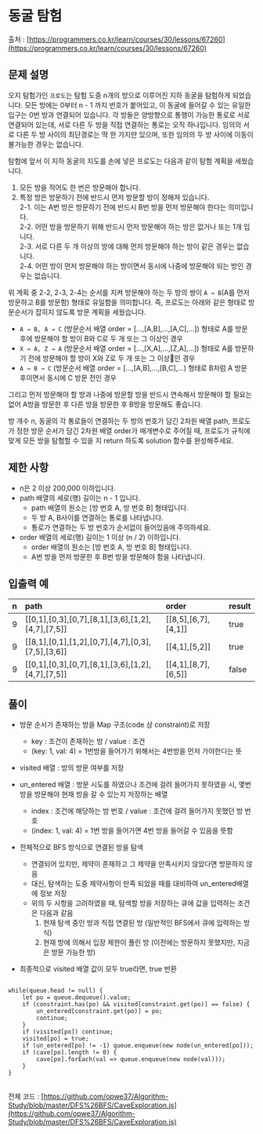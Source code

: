 # 동굴 탐험
출처 : [https://programmers.co.kr/learn/courses/30/lessons/67260](https://programmers.co.kr/learn/courses/30/lessons/67260)

## 문제 설명

오지 탐험가인  `프로도`는 탐험 도중 n개의 방으로 이루어진 지하 동굴을 탐험하게 되었습니다. 모든 방에는 0부터 n - 1 까지 번호가 붙어있고, 이 동굴에 들어갈 수 있는 유일한 입구는 0번 방과 연결되어 있습니다. 각 방들은 양방향으로 통행이 가능한 통로로 서로 연결되어 있는데, 서로 다른 두 방을 직접 연결하는 통로는 오직 하나입니다. 임의의 서로 다른 두 방 사이의 최단경로는 딱 한 가지만 있으며, 또한 임의의 두 방 사이에 이동이 불가능한 경우는 없습니다.

탐험에 앞서 이 지하 동굴의 지도를 손에 넣은 프로도는 다음과 같이 탐험 계획을 세웠습니다.

1.  모든 방을 적어도 한 번은 방문해야 합니다.
2.  특정 방은 방문하기 전에 반드시 먼저 방문할 방이 정해져 있습니다.  
    2-1. 이는 A번 방은 방문하기 전에 반드시 B번 방을 먼저 방문해야 한다는 의미입니다.  
    2-2. 어떤 방을 방문하기 위해 반드시 먼저 방문해야 하는 방은 없거나 또는 1개 입니다.  
    2-3. 서로 다른 두 개 이상의 방에 대해 먼저 방문해야 하는 방이 같은 경우는 없습니다.  
    2-4. 어떤 방이 먼저 방문해야 하는 방이면서 동시에 나중에 방문해야 되는 방인 경우는 없습니다.  
    

위 계획 중 2-2, 2-3, 2-4는 순서를 지켜 방문해야 하는 두 방의 쌍이  `A → B`(A를 먼저 방문하고 B를 방문함) 형태로 유일함을 의미합니다. 즉, 프로도는 아래와 같은 형태로 방문순서가 잡히지 않도록 방문 계획을 세웠습니다.

-   `A → B, A → C`  (방문순서 배열 order = [...,[A,B],...,[A,C],...]) 형태로 A를 방문 후에 방문해야 할 방이 B와 C로 두 개 또는 그 이상인 경우
-   `X → A, Z → A`  (방문순서 배열 order = [...,[X,A],...,[Z,A],...]) 형태로 A를 방문하기 전에 방문해야 할 방이 X와 Z로 두 개 또는 그 이상인 경우
-   `A → B → C`  (방문순서 배열 order = [...,[A,B],...,[B,C],...) 형태로 B처럼 A 방문 후이면서 동시에 C 방문 전인 경우  
    

그리고 먼저 방문해야 할 방과 나중에 방문할 방을 반드시 연속해서 방문해야 할 필요는 없어 A방을 방문한 후 다른 방을 방문한 후 B방을 방문해도 좋습니다.

방 개수 n, 동굴의 각 통로들이 연결하는 두 방의 번호가 담긴 2차원 배열 path, 프로도가 정한 방문 순서가 담긴 2차원 배열 order가 매개변수로 주어질 때, 프로도가 규칙에 맞게 모든 방을 탐험할 수 있을 지 return 하도록 solution 함수를 완성해주세요.

## 제한 사항

-   n은 2 이상 200,000 이하입니다.
-   path 배열의 세로(행) 길이는 n - 1 입니다.
    -   path 배열의 원소는 [방 번호 A, 방 번호 B] 형태입니다.
    -   두 방 A, B사이를 연결하는 통로를 나타냅니다.
    -   통로가 연결하는 두 방 번호가 순서없이 들어있음에 주의하세요.
-   order 배열의 세로(행) 길이는 1 이상 (n / 2) 이하입니다.
    -   order 배열의 원소는 [방 번호 A, 방 번호 B] 형태입니다.
    -   A번 방을 먼저 방문한 후 B번 방을 방문해야 함을 나타냅니다.

## 입출력 예

n|path|order|result
|:----|:----|:----|:----|
9|[[0,1],[0,3],[0,7],[8,1],[3,6],[1,2],[4,7],[7,5]]|[[8,5],[6,7],[4,1]]|true
9|[[8,1],[0,1],[1,2],[0,7],[4,7],[0,3],[7,5],[3,6]]|[[4,1],[5,2]]|true
9|[[0,1],[0,3],[0,7],[8,1],[3,6],[1,2],[4,7],[7,5]]|[[4,1],[8,7],[6,5]]|false

## 풀이

- 방문 순서가 존재하는 방을 Map 구조(code 상 constraint)로 저장
	- key : 조건이 존재하는 방 / value : 조건
	- (key: 1,  val: 4) = 1번방을 들어가기 위해서는 4번방을 먼저 가야한다는 뜻
- visited 배열 : 방의 방문 여부를 저장
- un_entered 배열 : 방문 시도를 하였으나 조건에 걸려 들어가지 못하였을 시, 몇번 방을 방문해야 현재 방을 갈 수 있는지 저장하는 배열
	- index : 조건에 해당하는 방 번호 / value : 조건에 걸려 들어가지 못했던 방 번호
	- (index: 1, val: 4) = 1번 방을 들어가면 4번 방을 들어갈 수 있음을 뜻함

- 전체적으로 BFS 방식으로 연결된 방을 탐색
	- 연결되어 있지만, 제약이 존재하고 그 제약을 만족시키지 않았다면 방문하지 않음
	- 대신, 탐색하는 도중 제약사항이 만족 되었을 때를 대비하여 un_entered배열에 정보 저장
	- 위의 두 사항을 고려하였을 때, 탐색할 방을 저장하는 큐에 값을 입력하는 조건은 다음과 같음
		1. 현재 탐색 중인 방과 직접 연결된 방 (일반적인 BFS에서 큐에 입력하는 방식)
		2. 현재 방에 의해서 입장 제한이 풀린 방 (이전에는 방문하지 못했지만, 지금은 방문 가능한 방)
- 최종적으로 visited 배열 값이 모두 true라면, true 반환
<pre>
<code>
while(queue.head != null) {
	let po = queue.dequeue().value;
	if (constraint.has(po) && visited[constraint.get(po)] == false) {
		un_entered[constraint.get(po)] = po;
		continue;
	}
	if (visited[po]) continue;
	visited[po] = true;
	if (un_entered[po] != -1) queue.enqueue(new node(un_entered[po]));
	if (cave[po].length != 0) {
		cave[po].forEach(val => queue.enqueue(new node(val)));
	}
}
</code>
</pre>
전체 코드 : [https://github.com/opwe37/Algorithm-Study/blob/master/DFS%26BFS/CaveExploration.js](https://github.com/opwe37/Algorithm-Study/blob/master/DFS%26BFS/CaveExploration.js)
